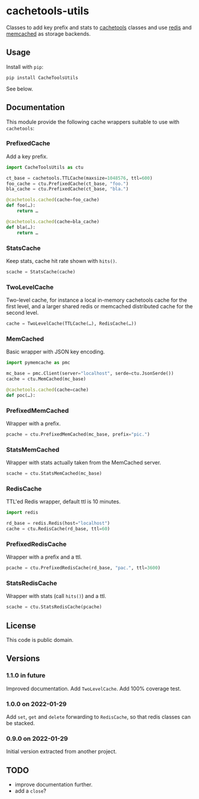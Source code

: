 # cachetools-utils

Classes to add key prefix and stats to
[cachetools](https://pypi.org/project/cachetools/) classes and use
[redis](https://redis.io/) and
[memcached](https://memcached.org/) as storage backends.

## Usage

Install with `pip`:

```Shell
pip install CacheToolsUtils
```

See below.

## Documentation

This module provide the following cache wrappers suitable to use
with `cachetools`:

### PrefixedCache

Add a key prefix.

```Python
import CacheToolsUtils as ctu

ct_base = cachetools.TTLCache(maxsize=1048576, ttl=600)
foo_cache = ctu.PrefixedCache(ct_base, "foo.")
bla_cache = ctu.PrefixedCache(ct_base, "bla.")

@cachetools.cached(cache=foo_cache)
def foo(…):
    return …

@cachetools.cached(cache=bla_cache)
def bla(…):
    return …
```

### StatsCache

Keep stats, cache hit rate shown with `hits()`.

```Python
scache = StatsCache(cache)
```

### TwoLevelCache

Two-level cache, for instance a local in-memory cachetools cache for the first
level, and a larger shared redis or memcached distributed cache for the second
level.

```Python
cache = TwoLevelCache(TTLCache(…), RedisCache(…))
```

### MemCached

Basic wrapper with JSON key encoding.

```Python
import pymemcache as pmc

mc_base = pmc.Client(server="localhost", serde=ctu.JsonSerde())
cache = ctu.MemCached(mc_base)

@cachetools.cached(cache=cache)
def poc(…):
```

### PrefixedMemCached

Wrapper with a prefix.

```Python
pcache = ctu.PrefixedMemCached(mc_base, prefix="pic.")
```

### StatsMemCached

Wrapper with stats actually taken from the MemCached server.

```Python
scache = ctu.StatsMemCached(mc_base)
```

### RedisCache

TTL'ed Redis wrapper, default ttl is 10 minutes.

```Python
import redis

rd_base = redis.Redis(host="localhost")
cache = ctu.RedisCache(rd_base, ttl=60)
```

### PrefixedRedisCache

Wrapper with a prefix and a ttl.

```Python
pcache = ctu.PrefixedRedisCache(rd_base, "pac.", ttl=3600)
```

### StatsRedisCache

Wrapper with stats (call `hits()`) and a ttl.

```Python
scache = ctu.StatsRedisCache(pcache)
```

## License

This code is public domain.

## Versions

### 1.1.0 in future

Improved documentation.
Add `TwoLevelCache`.
Add 100% coverage test.

### 1.0.0 on 2022-01-29

Add `set`, `get` and `delete` forwarding to `RedisCache`, so that redis
classes can be stacked.

### 0.9.0 on 2022-01-29

Initial version extracted from another project.


## TODO

- improve documentation further.
- add a `close`?
